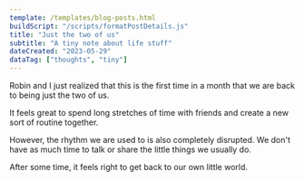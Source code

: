 ```yaml
---
template: /templates/blog-posts.html
buildScript: "/scripts/formatPostDetails.js"
title: "Just the two of us"
subtitle: "A tiny note about life stuff"
dateCreated: "2023-05-29"
dataTag: ["thoughts", "tiny"]
---
```


Robin and I just realized that this is the first time in a month that we are back to being just the two of us.

It feels great to spend long stretches of time with friends and create a new sort of routine together.

However, the rhythm we are used to is also completely disrupted. We don't have as much time to talk or share the little things we usually do.

After some time, it feels right to get back to our own little world.
